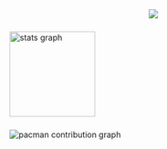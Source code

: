 <div align="center">
  <img src="https://visitor-badge.laobi.icu/badge?page_id=simong56.simong56&"  />
</div>

###

<div align="left">
  <img src="https://github-readme-stats.vercel.app/api?username=simong56&hide_title=false&hide_rank=false&show_icons=true&include_all_commits=true&count_private=true&disable_animations=false&theme=dracula&locale=en&hide_border=false&order=1" height="150" alt="stats graph"  />
</div>

###

<picture>
  <source media="(prefers-color-scheme: dark)" srcset="https://raw.githubusercontent.com/simong56/simong56/output/pacman-contribution-graph-dark.svg">
  <source media="(prefers-color-scheme: light)" srcset="https://raw.githubusercontent.com/simong56/simong56/output/pacman-contribution-graph.svg">
  <img alt="pacman contribution graph" src="https://raw.githubusercontent.com/simong56/simong56/output/pacman-contribution-graph.svg">
</picture>
